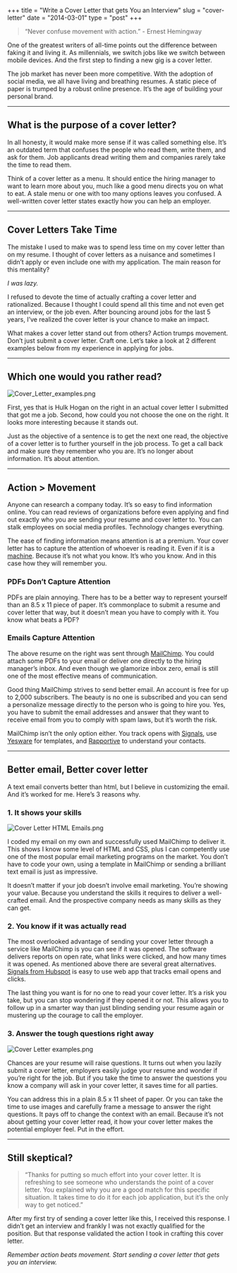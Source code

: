 +++
title = "Write a Cover Letter that gets You an Interview"
slug = "cover-letter"
date = "2014-03-01"
type = "post"
+++ 

> “Never confuse movement with action.” - Ernest Hemingway

One of the greatest writers of all-time points out the difference between faking it and living it. As millennials, we switch jobs like we switch between mobile devices. And the first step to finding a new gig is a cover letter.

The job market has never been more competitive. With the adoption of social media, we all have living and breathing resumes. A static piece of paper is trumped by a robust online presence. It’s the age of building your personal brand.

* * *

## What is the purpose of a cover letter?

In all honesty, it would make more sense if it was called something else. It’s an outdated term that confuses the people who read them, write them, and ask for them. Job applicants dread writing them and companies rarely take the time to read them.

Think of a cover letter as a menu. It should entice the hiring manager to want to learn more about you, much like a good menu directs you on what to eat. A stale menu or one with too many options leaves you confused. A well-written cover letter states exactly how you can help an employer.

* * *

## Cover Letters Take Time

The mistake I used to make was to spend less time on my cover letter than on my resume. I thought of cover letters as a nuisance and sometimes I didn’t apply or even include one with my application. The main reason for this mentality?

*I was lazy.* 

I refused to devote the time of actually crafting a cover letter and rationalized. Because I thought I could spend all this time and not even get an interview, or the job even. After bouncing around jobs for the last 5 years, I’ve realized the cover letter is your chance to make an impact.

What makes a cover letter stand out from others? Action trumps movement. Don’t just submit a cover letter. Craft one. Let’s take a look at 2 different examples below from my experience in applying for jobs.

* * *

## Which one would you rather read?

![Cover_Letter_examples.png](https://d23f6h5jpj26xu.cloudfront.net/b3jpcqmnvv46q_small.png)

First, yes that is Hulk Hogan on the right in an actual cover letter I submitted that got me a job. Second, how could you not choose the one on the right. It looks more interesting because it stands out.

Just as the objective of a sentence is to get the next one read, the objective of a cover letter is to further yourself in the job process. To get a call back and make sure they remember who you are. It’s no longer about information. It’s about attention.

* * *

## Action > Movement

Anyone can research a company today. It’s so easy to find information online. You can read reviews of organizations before even applying and find out exactly who you are sending your resume and cover letter to. You can stalk employees on social media profiles. Technology changes everything.

The ease of finding information means attention is at a premium. Your cover letter has to capture the attention of whoever is reading it. Even if it is a [machine](http://consumerist.com/2012/01/31/tips-for-beating-the-resume-reading-robots-of-doom/). Because it’s not what you know. It’s who you know. And in this case how they will remember you.

### PDFs Don’t Capture Attention

PDFs are plain annoying. There has to be a better way to represent yourself than an 8.5 x 11 piece of paper. It’s commonplace to submit a resume and cover letter that way, but it doesn’t mean you have to comply with it. You know what beats a PDF?

### Emails Capture Attention

The above resume on the right was sent through [MailChimp](http://mailchimp.com/?utm_expid=68055709-37.mcqmwYpNS-qCBhoizOPPKg.0). You could attach some PDFs to your email or deliver one directly to the hiring manager’s inbox. And even though we glamorize inbox zero, email is still one of the most effective means of communication.

Good thing MailChimp strives to send better email. An account is free for up to 2,000 subscribers. The beauty is no one is subscribed and you can send a personalize message directly to the person who is going to hire you. Yes, you have to submit the email addresses and answer that they want to receive email from you to comply with spam laws, but it’s worth the risk.

MailChimp isn’t the only option either. You track opens with [Signals](http://www.getsignals.com/), use [Yesware](http://www.yesware.com/) for templates, and [Rapportive](http://rapportive.com/) to understand your contacts.

* * *

## Better email, Better cover letter

A text email converts better than html, but I believe in customizing the email. And it’s worked for me. Here’s 3 reasons why.

### 1. It shows your skills
![Cover Letter HTML Emails.png](https://d23f6h5jpj26xu.cloudfront.net/ddssw4tb7wp4iw_small.png)

I coded my email on my own and successfully used MailChimp to deliver it. This shows I know some level of HTML and CSS, plus I can competently use one of the most popular email marketing programs on the market. You don’t have to code your own, using a template in MailChimp or sending a brilliant text email is just as impressive.

It doesn’t matter if your job doesn’t involve email marketing. You’re showing your value. Because you understand the skills it requires to deliver a well-crafted email. And the prospective company needs as many skills as they can get.

### 2. You know if it was actually read
The most overlooked advantage of sending your cover letter through a service like MailChimp is you can see if it was opened. The software delivers reports on open rate, what links were clicked, and how many times it was opened. As mentioned above there are several great alternatives. [Signals from Hubspot](http://www.getsignals.com/) is easy to use web app that tracks email opens and clicks.

The last thing you want is for no one to read your cover letter. It’s a risk you take, but you can stop wondering if they opened it or not. This allows you to follow up in a smarter way than just blinding sending your resume again or mustering up the courage to call the employer.

### 3. Answer the tough questions right away
![Cover Letter examples.png](https://d23f6h5jpj26xu.cloudfront.net/iivaut1bsstfqw_small.png)

Chances are your resume will raise questions. It turns out when you lazily submit a cover letter, employers easily judge your resume and wonder if you’re right for the job. But if you take the time to answer the questions you know a company will ask in your cover letter, it saves time for all parties.

You can address this in a plain 8.5 x 11 sheet of paper. Or you can take the time to use images and carefully frame a message to answer the right questions. It pays off to change the context with an email. Because it’s not about getting your cover letter read, it how your cover letter makes the potential employer feel. Put in the effort.

* * *

## Still skeptical?

> “Thanks for putting so much effort into your cover letter. It is refreshing to see someone who understands the point of a cover letter. You explained why you are a good match for this specific situation. It takes time to do it for each job application, but it’s the only way to get noticed.”

After my first try of sending a cover letter like this, I received this response. I didn’t get an interview and frankly I was not exactly qualified for the position. But that response validated the action I took in crafting this cover letter.

*Remember action beats movement. Start sending a cover letter that gets you an interview.*
